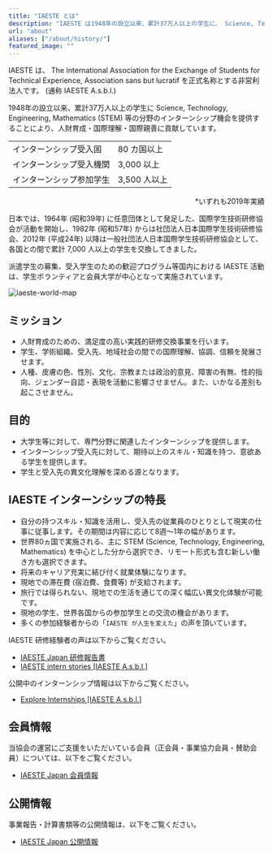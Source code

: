 ```yaml
---
title: "IAESTE とは"
description: "IAESTE は1948年の設立以来、累計37万人以上の学生に、 Science, Technology, Engineering, Mathematics (STEM) 等の分野のインターンシップ機会を提供することにより、人財育成・国際理解・国際親善に貢献しています。"
url: "about"
aliases: ["/about/history/"]
featured_image: ""
---
```

IAESTE は、 The International Association for the Exchange of Students for Technical Experience, Association sans but lucratif を正式名称とする非営利法人です。 (通称 IAESTE A.s.b.l.)

1948年の設立以来、累計37万人以上の学生に Science, Technology, Engineering, Mathematics (STEM) 等の分野のインターンシップ機会を提供することにより、人財育成・国際理解・国際親善に貢献しています。

<div align="center">

<table>
  <tr>
    <td>インターンシップ受入国</td>
    <td>80 カ国以上</td>
  </tr>
  <tr>
    <td>インターンシップ受入機関</td>
    <td>3,000 以上</td>
  </tr>
  <tr>
    <td>インターンシップ参加学生</td>
    <td>3,500 人以上</td>
  </tr>
</table>

</div>

<div style="text-align: right;">
*いずれも2019年実績
</div>

日本では、1964年 (昭和39年) に任意団体として発足した、国際学生技術研修協会が活動を開始し、1982年 (昭和57年) からは社団法人日本国際学生技術研修協会、2012年 (平成24年) 以降は一般社団法人日本国際学生技術研修協会として、各国との間で累計 7,000 人以上の学生を交換してきました。

派遣学生の募集、受入学生のための歓迎プログラム等国内における IAESTE 活動は、学生ボランティアと会員大学が中心となって実施されています。

![iaeste-world-map](/images/iaeste-world-map.png)

## ミッション

- 人財育成のための、満足度の高い実践的研修交換事業を行います。
- 学生、学術組織、受入先、地域社会の間での国際理解、協調、信頼を発展させます。
- 人種、皮膚の色、性別、文化、宗教または政治的意見、障害の有無、性的指向、ジェンダー自認・表現を活動に影響させません。また、いかなる差別も起こさせません。

## 目的

- 大学生等に対して、専門分野に関連したインターンシップを提供します。
- インターンシップ受入先に対して、期待以上のスキル・知識を持つ、意欲ある学生を提供します。
- 学生と受入先の異文化理解を深める源となります。

## IAESTE インターンシップの特長

- 自分の持つスキル・知識を活用し、受入先の従業員のひとりとして現実の仕事に従事します。その期間は内容に応じて8週〜1年の幅があります。
- 世界80ヵ国で実施される、主に STEM (Science, Technology, Engineering, Mathematics) を中心とした分から選択でき、リモート形式も含む新しい働き方も選択できます。
- 将来のキャリア充実に結び付く就業体験になります。
- 現地での滞在費 (宿泊費、食費等) が支給されます。
- 旅行では得られない、現地での生活を通じての深く幅広い異文化体験が可能です。
- 現地の学生、世界各国からの参加学生との交流の機会があります。
- 多くの参加経験者からの「`IAESTE が人生を変えた`」の声を頂いています。

IAESTE 研修経験者の声は以下からご覧ください。

- [IAESTE Japan 研修報告書](reports.md)
- [IAESTE intern stories [IAESTE A.s.b.l.]](https://iaeste.org/student-testimonials/)

公開中のインターンシップ情報は以下からご覧ください。

- [Explore Internships [IAESTE A.s.b.l.]](https://iaeste.org/internships)

## 会員情報

当協会の運営にご支援をいただいている会員（正会員・事業協力会員・賛助会員）については、以下をご覧ください。

- [IAESTE Japan 会員情報](members.md)

## 公開情報

事業報告・計算書類等の公開情報は、以下をご覧ください。
 
- [IAESTE Japan 公開情報](public-information.md)
